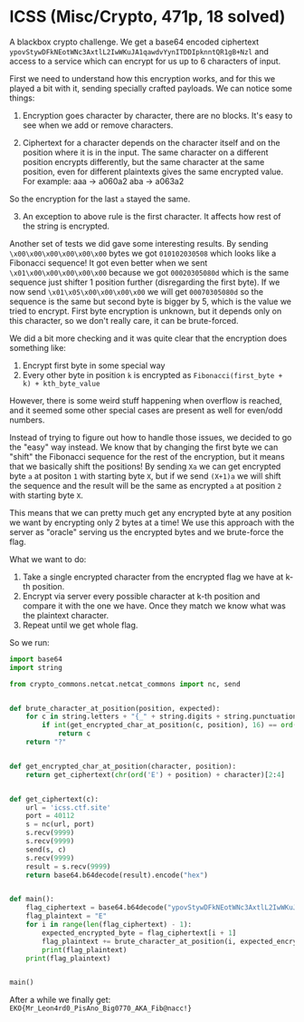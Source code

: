 # ICSS (Misc/Crypto, 471p, 18 solved)

A blackbox crypto challenge.
We get a base64 encoded ciphertext `ypovStywDFkNEotWNc3AxtlL2IwWKuJA1qawdvYynITDDIpknntQR1gB+Nzl` and access to a service which can encrypt for us up to 6 characters of input.

First we need to understand how this encryption works, and for this we played a bit with it, sending specially crafted payloads.
We can notice some things:

1. Encryption goes character by character, there are no blocks. It's easy to see when we add or remove characters.

2. Ciphertext for a character depends on the character itself and on the position where it is in the input. The same character on a different position encrypts differently, but the same character at the same position, even for different plaintexts gives the same encrypted value.
For example:
aaa -> a060a2
aba -> a063a2

So the encryption for the last `a` stayed the same.

3. An exception to above rule is the first character. It affects how rest of the string is encrypted.

Another set of tests we did gave some interesting results. 
By sending `\x00\x00\x00\x00\x00\x00` bytes we got `010102030508` which looks like a Fibonacci sequence!
It got even better when we sent `\x01\x00\x00\x00\x00\x00` because we got `00020305080d` which is the same sequence just shifter 1 position further (disregarding the first byte).
If we now send `\x01\x05\x00\x00\x00\x00` we will get `00070305080d` so the sequence is the same but second byte is bigger by 5, which is the value we tried to encrypt.
First byte encryption is unknown, but it depends only on this character, so we don't really care, it can be brute-forced.

We did a bit more checking and it was quite clear that the encryption does something like:
1. Encrypt first byte in some special way
2. Every other byte in position `k` is encrypted as `Fibonacci(first_byte + k) + kth_byte_value`

However, there is some weird stuff happening when overflow is reached, and it seemed some other special cases are present as well for even/odd numbers.

Instead of trying to figure out how to handle those issues, we decided to go the "easy" way instead.
We know that by changing the first byte we can "shift" the Fibonacci sequence for the rest of the encryption, but it means that we basically shift the positions!
By sending `Xa` we can get encrypted byte `a` at positon `1` with starting byte `X`, but if we send `(X+1)a` we will shift the sequence and the result will be the same as encrypted `a` at position `2` with starting byte `X`.

This means that we can pretty much get any encrypted byte at any position we want by encrypting only 2 bytes at a time!
We use this approach with the server as "oracle" serving us the encrypted bytes and we brute-force the flag.

What we want to do:
1. Take a single encrypted character from the encrypted flag we have at k-th position.
2. Encrypt via server every possible character at k-th position and compare it with the one we have. Once they match we know what was the plaintext character.
3. Repeat until we get whole flag.

So we run:

```python
import base64
import string

from crypto_commons.netcat.netcat_commons import nc, send


def brute_character_at_position(position, expected):
    for c in string.letters + "{_" + string.digits + string.punctuation:
        if int(get_encrypted_char_at_position(c, position), 16) == ord(expected):
            return c
    return "?"


def get_encrypted_char_at_position(character, position):
    return get_ciphertext(chr(ord('E') + position) + character)[2:4]


def get_ciphertext(c):
    url = 'icss.ctf.site'
    port = 40112
    s = nc(url, port)
    s.recv(9999)
    s.recv(9999)
    send(s, c)
    s.recv(9999)
    result = s.recv(9999)
    return base64.b64decode(result).encode("hex")


def main():
    flag_ciphertext = base64.b64decode("ypovStywDFkNEotWNc3AxtlL2IwWKuJA1qawdvYynITDDIpknntQR1gB+Nzl")
    flag_plaintext = "E"
    for i in range(len(flag_ciphertext) - 1):
        expected_encrypted_byte = flag_ciphertext[i + 1]
        flag_plaintext += brute_character_at_position(i, expected_encrypted_byte)
        print(flag_plaintext)
    print(flag_plaintext)


main()
```

After a while we finally get: `EKO{Mr_Leon4rd0_PisAno_Big0770_AKA_Fib@nacc!}`
